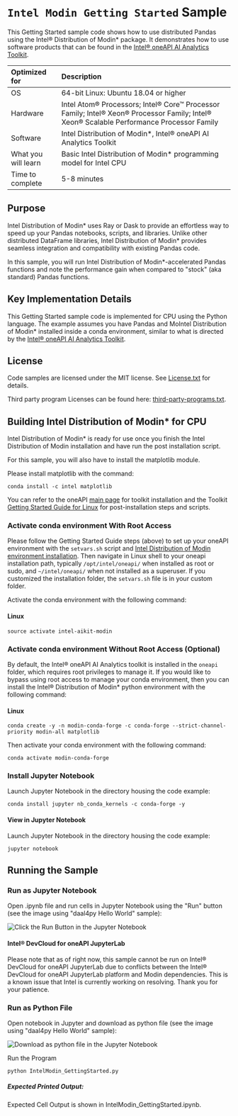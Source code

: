 ﻿# `Intel Modin Getting Started` Sample
This Getting Started sample code shows how to use distributed Pandas using the Intel® Distribution of Modin* package. It demonstrates how to use software products that can be found in the [Intel® oneAPI AI Analytics Toolkit](https://software.intel.com/content/www/us/en/develop/tools/oneapi/ai-analytics-toolkit.html).

| Optimized for                     | Description
| :---                              | :---
| OS                                | 64-bit Linux: Ubuntu 18.04 or higher
| Hardware                          | Intel Atom® Processors; Intel® Core™ Processor Family; Intel® Xeon® Processor Family; Intel® Xeon® Scalable Performance Processor Family
| Software                          | Intel Distribution of Modin*, Intel® oneAPI AI Analytics Toolkit
| What you will learn               | Basic Intel Distribution of Modin* programming model for Intel CPU
| Time to complete                  | 5-8 minutes

## Purpose
Intel Distribution of Modin* uses Ray or Dask to provide an effortless way to speed up your Pandas notebooks, scripts, and libraries. Unlike other distributed DataFrame libraries, Intel Distribution of Modin* provides seamless integration and compatibility with existing Pandas code.

In this sample, you will run Intel Distribution of Modin*-accelerated Pandas functions and note the performance gain when compared to "stock" (aka standard) Pandas functions.

## Key Implementation Details
This Getting Started sample code is implemented for CPU using the Python language. The example assumes you have Pandas and MoIntel Distribution of Modin* installed inside a conda environment, similar to what is directed by the [Intel® oneAPI AI Analytics Toolkit](https://www.intel.com/content/www/us/en/develop/documentation/installation-guide-for-intel-oneapi-toolkits-linux/top/installation/install-using-package-managers/conda/install-intel-ai-analytics-toolkit-via-conda.html).

## License

Code samples are licensed under the MIT license. See
[License.txt](https://github.com/oneapi-src/oneAPI-samples/blob/master/License.txt) for details.

Third party program Licenses can be found here: [third-party-programs.txt](https://github.com/oneapi-src/oneAPI-samples/blob/master/third-party-programs.txt).

## Building Intel Distribution of Modin* for CPU

Intel Distribution of Modin* is ready for use once you finish the Intel Distribution of Modin installation and have run the post installation script.

For this sample, you will also have to install the matplotlib module.

Please install matplotlib with the command:

```
conda install -c intel matplotlib
```

You can refer to the oneAPI [main page](https://software.intel.com/en-us/oneapi) for toolkit installation and the Toolkit [Getting Started Guide for Linux](https://software.intel.com/en-us/get-started-with-intel-oneapi-linux-get-started-with-the-intel-ai-analytics-toolkit) for post-installation steps and scripts.


### Activate conda environment With Root Access

Please follow the Getting Started Guide steps (above) to set up your oneAPI environment with the `setvars.sh` script and [Intel Distribution of Modin environment installation](https://www.intel.com/content/www/us/en/develop/documentation/installation-guide-for-intel-oneapi-toolkits-linux/top/installation/install-using-package-managers/conda/install-intel-ai-analytics-toolkit-via-conda.html). Then navigate in Linux shell to your oneapi installation path, typically `/opt/intel/oneapi/` when installed as root or sudo, and `~/intel/oneapi/` when not installed as a superuser. If you customized the installation folder, the `setvars.sh` file is in your custom folder.

Activate the conda environment with the following command:

#### Linux
```
source activate intel-aikit-modin
```

### Activate conda environment Without Root Access (Optional)

By default, the Intel® oneAPI AI Analytics toolkit is installed in the `oneapi` folder, which requires root privileges to manage it. If you would like to bypass using root access to manage your conda environment, then you can install the Intel® Distribution of Modin* python environment with the following command:

#### Linux

```
conda create -y -n modin-conda-forge -c conda-forge --strict-channel-priority modin-all matplotlib
```
Then activate your conda environment with the following command:
```
conda activate modin-conda-forge
```


### Install Jupyter Notebook

Launch Jupyter Notebook in the directory housing the code example:

```
conda install jupyter nb_conda_kernels -c conda-forge -y
```

#### View in Jupyter Notebook


Launch Jupyter Notebook in the directory housing the code example:

```
jupyter notebook
```

## Running the Sample

### Run as Jupyter Notebook

Open .ipynb file and run cells in Jupyter Notebook using the "Run" button (see the image using "daal4py Hello World" sample):

![Click the Run Button in the Jupyter Notebook](Jupyter_Run.jpg "Run Button on Jupyter Notebook")

#### Intel® DevCloud for oneAPI JupyterLab

Please note that as of right now, this sample cannot be run on Intel® DevCloud for oneAPI JupyterLab due to conflicts between the Intel® DevCloud for oneAPI JupyterLab platform and Modin dependencies. This is a known issue that Intel is currently working on resolving. Thank you for your patience.

### Run as Python File

Open notebook in Jupyter and download as python file (see the image using "daal4py Hello World" sample):

![Download as python file in the Jupyter Notebook](Jupyter_Save_Py.jpg "Download as python file in the Jupyter Notebook")

Run the Program

`python IntelModin_GettingStarted.py`

##### Expected Printed Output:
Expected Cell Output is shown in IntelModin_GettingStarted.ipynb.
